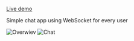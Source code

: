 [Live demo](chatapp.zuk14.repl.co)

Simple chat app using WebSocket for every user

![Overwiev](https://i.ibb.co/V3rQkRV/1.png)  ![Chat](https://ibb.co/ckyhNBM "What chat looks like")
